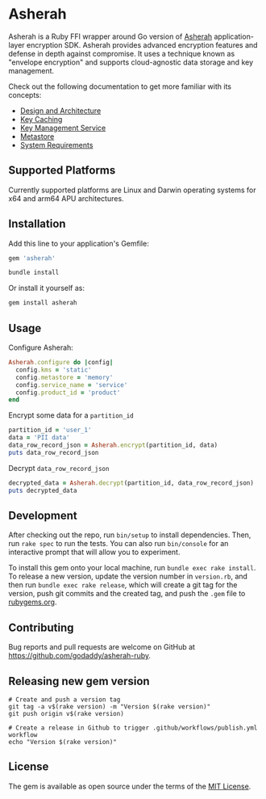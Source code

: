 # Asherah

Asherah is a Ruby FFI wrapper around Go version of [Asherah](https://github.com/godaddy/asherah) application-layer encryption SDK. Asherah provides advanced encryption features and defense in depth against compromise. It uses a technique known as "envelope encryption" and supports cloud-agnostic data storage and key management.

Check out the following documentation to get more familiar with its concepts:

- [Design and Architecture](https://github.com/godaddy/asherah/blob/master/docs/DesignAndArchitecture.md)
- [Key Caching](https://github.com/godaddy/asherah/blob/master/docs/KeyCaching.md)
- [Key Management Service](https://github.com/godaddy/asherah/blob/master/docs/KeyManagementService.md)
- [Metastore](https://github.com/godaddy/asherah/blob/master/docs/Metastore.md)
- [System Requirements](https://github.com/godaddy/asherah/blob/master/docs/SystemRequirements.md)

## Supported Platforms

Currently supported platforms are Linux and Darwin operating systems for x64 and arm64 APU architectures.

## Installation

Add this line to your application's Gemfile:

```ruby
gem 'asherah'
```

```bash
bundle install
```

Or install it yourself as:

```bash
gem install asherah
```

## Usage

Configure Asherah:

```ruby
Asherah.configure do |config|
  config.kms = 'static'
  config.metastore = 'memory'
  config.service_name = 'service'
  config.product_id = 'product'
end
```

Encrypt some data for a `partition_id`

```ruby
partition_id = 'user_1'
data = 'PII data'
data_row_record_json = Asherah.encrypt(partition_id, data)
puts data_row_record_json
```

Decrypt `data_row_record_json`

```ruby
decrypted_data = Asherah.decrypt(partition_id, data_row_record_json)
puts decrypted_data
```

## Development

After checking out the repo, run `bin/setup` to install dependencies. Then, run `rake spec` to run the tests. You can also run `bin/console` for an interactive prompt that will allow you to experiment.

To install this gem onto your local machine, run `bundle exec rake install`. To release a new version, update the version number in `version.rb`, and then run `bundle exec rake release`, which will create a git tag for the version, push git commits and the created tag, and push the `.gem` file to [rubygems.org](https://rubygems.org).

## Contributing

Bug reports and pull requests are welcome on GitHub at https://github.com/godaddy/asherah-ruby.

## Releasing new gem version

```
# Create and push a version tag
git tag -a v$(rake version) -m "Version $(rake version)"
git push origin v$(rake version)

# Create a release in Github to trigger .github/workflows/publish.yml workflow
echo "Version $(rake version)"
```

## License

The gem is available as open source under the terms of the [MIT License](LICENSE.txt).

